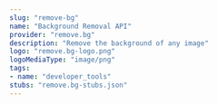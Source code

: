 ```yaml
---
slug: "remove-bg"
name: "Background Removal API"
provider: "remove.bg"
description: "Remove the background of any image"
logo: "remove.bg-logo.png"
logoMediaType: "image/png"
tags:
- name: "developer_tools"
stubs: "remove.bg-stubs.json"
---
```

